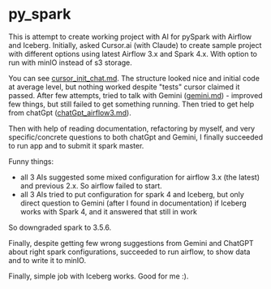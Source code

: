# py_spark

This is attempt to create working project with AI for pySpark with Airflow and Iceberg.
Initially, asked Cursor.ai (with Claude) to create sample project with different options using latest Airflow 3.x and Spark 4.x.
With option to run with minIO instead of s3 storage.

You can see [cursor_init_chat.md](cursor_init_chat.md). The structure looked nice and initial code at average level, but nothing worked
despite "tests" cursor claimed it passed. After few attempts, tried to talk with Gemini ([gemini.md](gemini.md)) - improved few things, but still failed to get something running.
Then tried to get help from chatGpt ([chatGpt_airflow3.md](chatGpt_airflow3.md)).

Then with help of reading documentation, refactoring by myself, and very specific/concrete questions to both chatGpt and Gemini, I finally succeeded to run app and to submit it spark master.


Funny things: 
* all 3 AIs suggested some mixed configuration for airflow 3.x (the latest) and previous 2.x. So airflow failed to start.
* all 3 AIs tried to put configuration for spark 4 and Iceberg, but only direct question to Gemini (after I found in documentation) if Iceberg works with Spark 4, and it answered that still in work

So downgraded spark to 3.5.6.

Finally, despite getting few wrong suggestions from Gemini and ChatGPT about right spark configurations, 
succeeded to run airflow, to show data and to write it to minIO.

Finally, simple job with Iceberg works. Good for me :).
